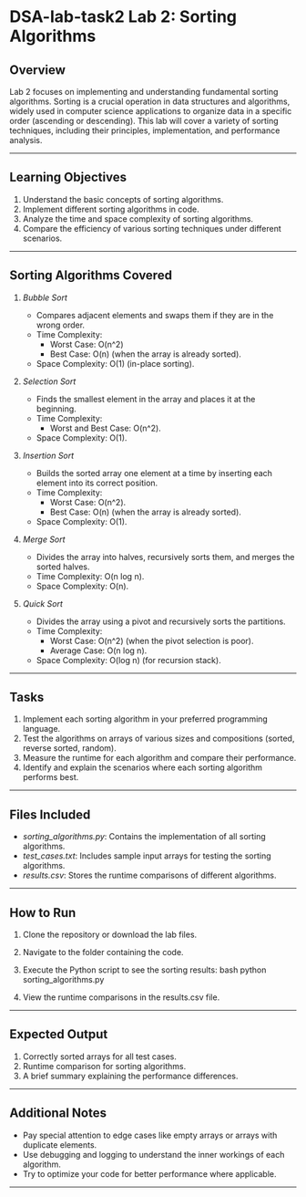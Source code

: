 # DSA-lab-task2 Lab 2: Sorting Algorithms

## Overview
Lab 2 focuses on implementing and understanding fundamental sorting algorithms. Sorting is a crucial operation in data structures and algorithms, widely used in computer science applications to organize data in a specific order (ascending or descending). This lab will cover a variety of sorting techniques, including their principles, implementation, and performance analysis.

---

## Learning Objectives
1. Understand the basic concepts of sorting algorithms.
2. Implement different sorting algorithms in code.
3. Analyze the time and space complexity of sorting algorithms.
4. Compare the efficiency of various sorting techniques under different scenarios.

---

## Sorting Algorithms Covered
1. *Bubble Sort*
   - Compares adjacent elements and swaps them if they are in the wrong order.
   - Time Complexity:
     - Worst Case: O(n^2)
     - Best Case: O(n) (when the array is already sorted).
   - Space Complexity: O(1) (in-place sorting).

2. *Selection Sort*
   - Finds the smallest element in the array and places it at the beginning.
   - Time Complexity:
     - Worst and Best Case: O(n^2).
   - Space Complexity: O(1).

3. *Insertion Sort*
   - Builds the sorted array one element at a time by inserting each element into its correct position.
   - Time Complexity:
     - Worst Case: O(n^2).
     - Best Case: O(n) (when the array is already sorted).
   - Space Complexity: O(1).

4. *Merge Sort*
   - Divides the array into halves, recursively sorts them, and merges the sorted halves.
   - Time Complexity: O(n log n).
   - Space Complexity: O(n).

5. *Quick Sort*
   - Divides the array using a pivot and recursively sorts the partitions.
   - Time Complexity:
     - Worst Case: O(n^2) (when the pivot selection is poor).
     - Average Case: O(n log n).
   - Space Complexity: O(log n) (for recursion stack).

---

## Tasks
1. Implement each sorting algorithm in your preferred programming language.
2. Test the algorithms on arrays of various sizes and compositions (sorted, reverse sorted, random).
3. Measure the runtime for each algorithm and compare their performance.
4. Identify and explain the scenarios where each sorting algorithm performs best.

---

## Files Included
- *sorting_algorithms.py*: Contains the implementation of all sorting algorithms.
- *test_cases.txt*: Includes sample input arrays for testing the sorting algorithms.
- *results.csv*: Stores the runtime comparisons of different algorithms.

---

## How to Run
1. Clone the repository or download the lab files.
2. Navigate to the folder containing the code.
3. Execute the Python script to see the sorting results:
   bash
   python sorting_algorithms.py
   
4. View the runtime comparisons in the results.csv file.

---

## Expected Output
1. Correctly sorted arrays for all test cases.
2. Runtime comparison for sorting algorithms.
3. A brief summary explaining the performance differences.

---

## Additional Notes
- Pay special attention to edge cases like empty arrays or arrays with duplicate elements.
- Use debugging and logging to understand the inner workings of each algorithm.
- Try to optimize your code for better performance where applicable.



---
